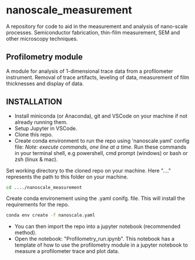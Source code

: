 # nanoscale_measurement

A repository for code to aid in the measurement and analysis of nano-scale processes. Semiconductor fabrication, thin-film measurement, SEM and other microscopy techniques.

## Profilometry module

A module for analysis of 1-dimensional trace data from a profilometer instrument. Removal of trace artifacts, leveling of data, measurement of film thicknesses and display of data.

## INSTALLATION

- Install miniconda (or Anaconda), git and VSCode on your machine if not already running them.
- Setup Jupyter in VSCode.
- Clone this repo.
- Create conda environment to run the repo using 'nanoscale.yaml' config file:
*Note: execute commands, one line at a time.* Run these commands in your terminal shell, e.g powershell, cmd prompt (windows) or bash or zsh (linux & mac).

Set working directory to the cloned repo on your machine. Here "...." represents the path to this folder on your machine.

``` bash
cd ..../nanoscale_measurement
```

Create conda environement using the .yaml conifg. file. This will install the requirements for the repo.

``` bash
conda env create -f nanoscale.yaml
```

- You can then import the repo into a jupyter notebook (recommended method).
- Open the notebook: "Profilometry_run.ipynb". This notebook has a template of how to use the profilometry module in a jupyter notebook to measure a profilometer trace and plot data.
